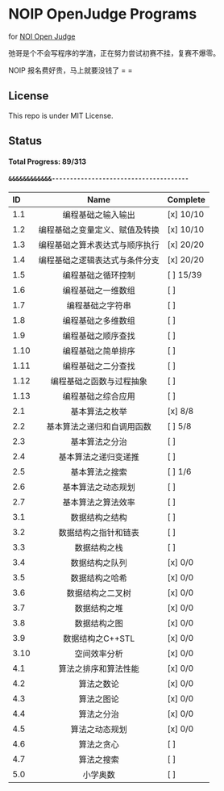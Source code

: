 # NOIP OpenJudge Programs

for [NOI Open Judge](http://noi.openjudge.cn/)

弛哥是个不会写程序的学渣，正在努力尝试初赛不挂，复赛不爆零。

NOIP 报名费好贵，马上就要没钱了 = =

## License

This repo is under MIT License.

## Status

#### Total Progress: 89/313
#### `&&&&&&&&&&&&--------------------------------------`

 ID  | Name                              | Complete
:---- | :---------------------------------: | :--------
1.1  | 编程基础之输入输出         |   [x] 10/10
1.2  | 编程基础之变量定义、赋值及转换         | [x] 10/10
1.3  | 编程基础之算术表达式与顺序执行         | [x] 20/20
1.4  | 编程基础之逻辑表达式与条件分支         | [x] 20/20
1.5  | 编程基础之循环控制         | [ ] 15/39
1.6  | 编程基础之一维数组         | [ ]
1.7  | 编程基础之字符串         | [ ]
1.8  | 编程基础之多维数组         | [ ]
1.9  | 编程基础之顺序查找         | [ ]
1.10 | 编程基础之简单排序         | [ ]
1.11 | 编程基础之二分查找         | [ ]
1.12 | 编程基础之函数与过程抽象         | [ ]
1.13 | 编程基础之综合应用         | [ ]
2.1  | 基本算法之枚举         | [x] 8/8
2.2  | 基本算法之递归和自调用函数         | [ ] 5/8
2.3  | 基本算法之分治         | [ ]
2.4  | 基本算法之递归变递推         | [ ]
2.5  | 基本算法之搜索         | [ ] 1/6
2.6  | 基本算法之动态规划         | [ ]
2.7  | 基本算法之算法效率         | [ ]
3.1  | 数据结构之结构         | [ ]
3.2  | 数据结构之指针和链表         | [ ]
3.3  | 数据结构之栈         | [ ]
3.4  | 数据结构之队列         | [x] 0/0
3.5  | 数据结构之哈希         | [x] 0/0
3.6  | 数据结构之二叉树         | [x] 0/0
3.7  | 数据结构之堆         | [x] 0/0
3.8  | 数据结构之图         | [x] 0/0
3.9  | 数据结构之C++STL         | [x] 0/0
3.10 | 空间效率分析         | [x] 0/0
4.1  | 算法之排序和算法性能         | [x] 0/0
4.2  | 算法之数论         | [x] 0/0
4.3  | 算法之图论         | [x] 0/0
4.4  | 算法之分治         | [x] 0/0
4.5  | 算法之动态规划         | [x] 0/0
4.6  | 算法之贪心         | [ ]
4.7  | 算法之搜索         | [ ]
5.0  | 小学奥数         | [ ]

